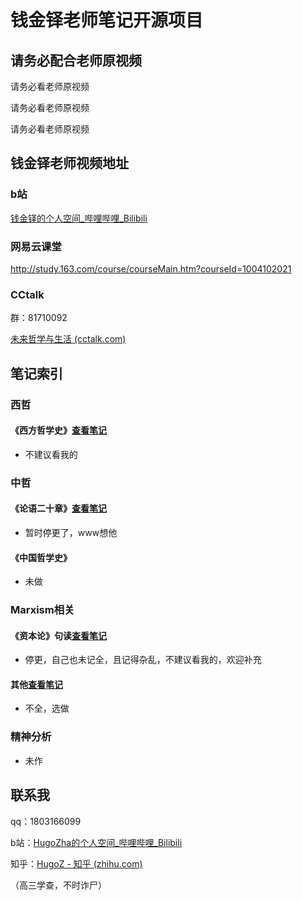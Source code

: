 # 钱金铎老师笔记开源项目

## 请务必配合老师原视频

请务必看老师原视频

请务必看老师原视频

请务必看老师原视频

## 钱金铎老师视频地址

### b站

[钱金铎的个人空间_哔哩哔哩_Bilibili](https://space.bilibili.com/90070513?spm_id_from=333.788.b_765f7570696e666f.1)

### 网易云课堂

http://study.163.com/course/courseMain.htm?courseId=1004102021

### CCtalk

群：81710092

[未来哲学与生活 (cctalk.com)](https://www.cctalk.com/m/group/81710092)

## 笔记索引

### 西哲

#### 《西方哲学史》[查看笔记](./西哲笔记/西方哲学史)

- 不建议看我的

### 中哲

#### 《论语二十章》[查看笔记](./中哲笔记/《论语二十章》.md)

- 暂时停更了，www想他

#### 《中国哲学史》

- 未做

### Marxism相关

#### 《资本论》句读[查看笔记](./西哲笔记/《资本论》句读.md)

- 停更，自己也未记全，且记得杂乱，不建议看我的，欢迎补充

#### 其他[查看笔记](./西哲笔记/其他马克思主义.md)

- 不全，选做

### 精神分析

- 未作

## 联系我

qq：1803166099

b站：[HugoZha的个人空间_哔哩哔哩_Bilibili](https://space.bilibili.com/33229644)

知乎：[HugoZ - 知乎 (zhihu.com)](https://www.zhihu.com/people/hugoz-78)

（高三学查，不时诈尸）